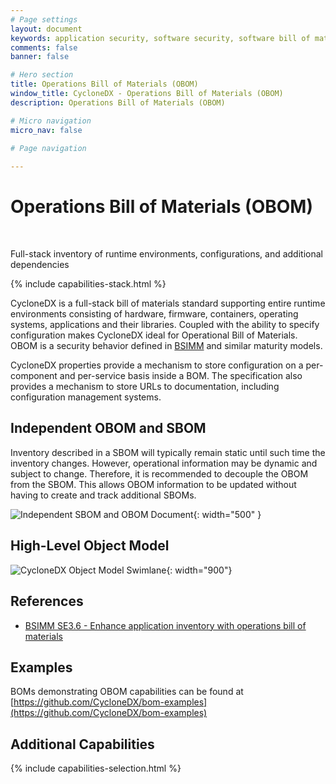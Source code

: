 ```yaml
---
# Page settings
layout: document
keywords: application security, software security, software bill of material, SBOM, BOM, open source, supply chain, specification, spdx, license, package url, purl, cpe
comments: false
banner: false

# Hero section
title: Operations Bill of Materials (OBOM)
window_title: CycloneDX - Operations Bill of Materials (OBOM)
description: Operations Bill of Materials (OBOM)

# Micro navigation
micro_nav: false

# Page navigation
    
---
```


# Operations Bill of Materials (OBOM)

&nbsp;<!-- without this hack, the dropdown menu has issues due to h1 and h2 happening right after each other -->

<div id="capabilities-section">
<p class="large-quote">Full-stack inventory of runtime environments, configurations, and additional dependencies</p>
{% include capabilities-stack.html %}
</div>

CycloneDX is a full-stack bill of materials standard supporting entire runtime environments consisting of hardware,
firmware, containers, operating systems, applications and their libraries. Coupled with the ability to specify configuration
makes CycloneDX ideal for Operational Bill of Materials. OBOM is a security behavior defined in [BSIMM](https://www.bsimm.com/)
and similar maturity models.

CycloneDX properties provide a mechanism to store configuration on a per-component and per-service basis inside a BOM. 
The specification also provides a mechanism to store URLs to documentation, including configuration management systems.

## Independent OBOM and SBOM
Inventory described in a SBOM will typically remain static until such time the inventory changes.
However, operational information may be dynamic and subject to change. Therefore, it is recommended to decouple
the OBOM from the SBOM. This allows OBOM information to be updated without having to create and track additional SBOMs.

![Independent SBOM and OBOM Document](../../theme/assets/images/obom-sbom.svg){: width="500" }

## High-Level Object Model
![CycloneDX Object Model Swimlane](../../theme/assets/images/CycloneDX-Object-Model-Swimlane.svg){: width="900"}

## References

* [BSIMM SE3.6 - Enhance application inventory with operations bill of materials](https://www.bsimm.com/framework/deployment/software-environment.html)

## Examples

BOMs demonstrating OBOM capabilities can be found at
[https://github.com/CycloneDX/bom-examples](https://github.com/CycloneDX/bom-examples)

## Additional Capabilities
{% include capabilities-selection.html %}
